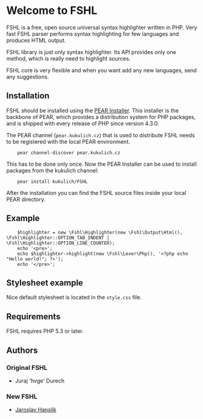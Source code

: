 # Welcome to FSHL #

FSHL is a free, open source universal syntax highlighter written in PHP. Very fast FSHL parser performs syntax highlighting for few languages and produces HTML output.

FSHL library is just only syntax highlighter. Its API provides only one method, which is really need to highlight sources.

FSHL core is very flexible and when you want add any new languages, send any suggestions.


## Installation ##

FSHL should be installed using the [PEAR Installer](http://pear.php.net/). This installer is the backbone of PEAR, which provides a distribution system for PHP packages, and is shipped with every release of PHP since version 4.3.0.

The PEAR channel (`pear.kukulich.cz`) that is used to distribute FSHL needs to be registered with the local PEAR environment.

```
	pear channel-discover pear.kukulich.cz
```

This has to be done only once. Now the PEAR Installer can be used to install packages from the kukulich channel:

```
	pear install kukulich/FSHL
```

After the installation you can find the FSHL source files inside your local PEAR directory.


## Example ##

```
	$highlighter = new \Fshl\Highlighter(new \Fshl\Output\Html(), \Fshl\Highlighter::OPTION_TAB_INDENT | \Fshl\Highlighter::OPTION_LINE_COUNTER);
	echo '<pre>';
	echo $highlighter->highlight(new \Fshl\Lexer\Php(), '<?php echo "Hello world!"; ?>');
	echo '</pre>';
```

## Stylesheet example ##

Nice default stylesheet is located in the `style.css` file.


## Requirements ##

FSHL requires PHP 5.3 or later.


## Authors ##

### Original FSHL ###
* Juraj 'hvge' Durech

### New FSHL ###
* [Jaroslav Hanslík](https://github.com/kukulich)
